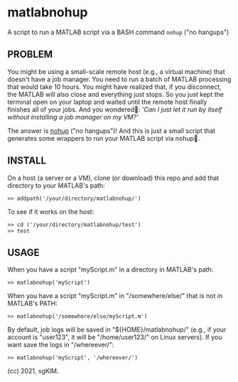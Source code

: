 # matlabnohup
A script to run a MATLAB script via a BASH command `nohup` ("no hangups")

## PROBLEM
You might be using a small-scale remote host (e.g., a virtual machine) that doesn't have a job manager. You need to run a batch of MATLAB processing that would take 10 hours. You might have realized that, if you disconnect, the MATLAB will also close and everything just stops. So you just kept the terminal open on your laptop and waited until the remote host finally finishes all of your jobs. And you wondered🤔️: *'Can I just let it run by itself without installing a job manager on my VM?'*

The answer is [nohup](https://en.wikipedia.org/wiki/Nohup) ("no hangups")! And this is just a small script that generates some wrappers to run your MATLAB script via nohup🤗️.

## INSTALL
On a host (a server or a VM), clone (or download) this repo and add that directory to your MATLAB's path:
```
>> addpath('/your/directory/matlabnohup/')
```
To see if it works on the host:
```
>> cd ('/your/directory/matlabnohup/test')
>> test
```

## USAGE
When you have a script "myScript.m" in a directory in MATLAB's path:
```
>> matlabnohup('myScript')
```

When you have a script "myScript.m" in "/somewhere/else/" that is not in MATLAB's PATH:
```
>> matlabnohup('/somewhere/else/myScript.m')
```

By default, job logs will be saved in "${HOME}/matlabnohup/" (e.g., if your account is "user123", it will be "/home/user123/" on Linux servers). If you want save the logs in "/whereever/":
```
>> matlabnohup('myScript', '/whereever/')
```


(cc) 2021, sgKIM.

